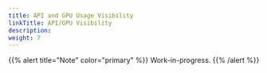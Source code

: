 ```yaml
---
title: API and GPU Usage Visibility
linkTitle: API/GPU Visibility
description:
weight: 7
---
```


{{% alert title="Note" color="primary" %}}
Work-in-progress.
{{% /alert %}}
